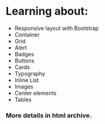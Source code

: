# Learning about:

- Responsive layout with Bootstrap
- Container
- Grid
- Alert
- Badges
- Buttons
- Cards
- Typography
- Inline List
- Images
- Center elements
- Tables

### More details in html archive.